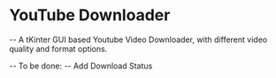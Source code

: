 # YouTube Downloader

-- A tKinter GUI based Youtube Video Downloader, with different video quality and format options.


-- To be done:
-- Add Download Status
